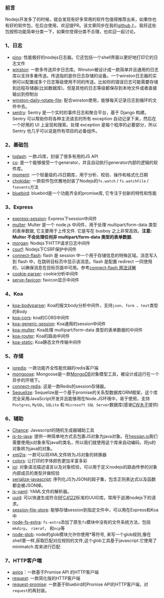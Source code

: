 ### 前言
Nodejs开发多了的时候，就会发现有好多常用的软件包值得推荐出来，如果你也有好的软件包，在后台使用，欢迎提PR。该文章同步在我的[github](https://github.com/linxiaowu66/nodejs-useful-packages)上。我将这些包按照功能简单分类一下，如果你觉得分类不合理，也欢迎一起讨论。

### 1、日志

* [pino](https://github.com/pinojs/pino): 性能极好的nodejs日志器。它还包括一个shell界面以更好地打印它的日志文件
* [winston](https://github.com/winstonjs/winston): 一款多传送异步日志库。Winston被设计成一款简单并且通用的日志库以支持多重传送。传送指的是你日志存储的设备。一个winston日志器的实例可以配置成多个日志等级使用不同的传送。比如你的错误日志可能需要存储到远程存储器(比如数据库)，但是其他的日志等级都保存到本地文件或者直接输出到控制台
* [winston-daily-rotate-file](https://github.com/winstonjs/winston-daily-rotate-file): 配合winston使用，能够每天记录日志到循环的文件中去。
* [sentry](https://github.com/getsentry/sentry): Sentry 是一个实时的事件日志和聚合平台，基于 Django 构建。Sentry 可以帮助你将各种主流语言的所有 exception 自动记录下来，然后在一个好用的 UI 上呈现和搜索。处理 exception 是每个程序的必要部分，所以 Sentry 也几乎可以说是所有项目的必备组件。

### 2、基础包
* [lodash](https://github.com/lodash/lodash): 一款JS库，封装了很多有用的JS API
* [co](https://github.com/tj/co): 是一个能够接受一个generator，并且自动执行generator内部的逻辑的软件库。
* [moment](https://github.com/moment/moment): 一个轻量级的JS日期库，用于分析、校验、操作和格式化日期
* [chokidar](https://github.com/paulmillr/chokidar): 一款软件包优雅地封装了Nodejs的`fs.watch` / `fs.watchFile` / `fsevents`方法
* [bluebird](https://github.com/petkaantonov/bluebird): bluebird是一个功能齐全的promise库, 它专注于创新的特性和性能


### 3、Express
* [express-session](https://github.com/expressjs/session): Express下session中间件
* [multer](https://github.com/expressjs/multer): Multer 是一个 node.js 中间件，用于处理 multipart/form-data 类型的表单数据, 它主要用于上传文件. 它是写在 busboy 之上非常高效。**注意: Multer 不会处理任何非 multipart/form-data 类型的表单数据.**
* [morgan](https://github.com/expressjs/morgan): Nodejs下HTTP请求日志中间件
* [csurf](https://github.com/expressjs/csurf): Nodejs下CSRF保护中间件
* [connect-flash](https://github.com/jaredhanson/connect-flash): flash 是 session 中一个用于存储信息的特殊区域。消息写入到 flash 中，在跳转目标页中显示该消息。flash 是配置 redirect 一同使用的，以确保消息在目标页面中可用。参考[connect-flash 用法详解](http://yunkus.com/connect-flash-usage/)
* [cookie-parser](https://github.com/expressjs/cookie-parser): cookie分析中间件
* [serve-favicon](https://github.com/expressjs/serve-favicon): favicon显示中间件

### 4、Koa
* [koa-bodyparser](https://github.com/koajs/bodyparser): Koa的报文body分析中间件，支持`json`、`form `、`text`类型的Body
* [koa-cors](https://github.com/koajs/cors): koa的CORS中间件
* [koa-generic-session](https://github.com/koajs/generic-session): Koa通用的session中间件
* [koa-multer](https://github.com/koa-modules/multer): Koa处理 multipart/form-data 类型的表单数据的中间件
* [koa-router](https://github.com/alexmingoia/koa-router): Koa的路由中间件
* [koa-static](https://github.com/koajs/static): Koa静态文件传输中间件

### 5、存储
* [ioredis](https://github.com/luin/ioredis): 一款功能齐全性能优越的redis客户端
* [mongoose](https://github.com/Automattic/mongoose): Mongoose是一款[MongoDB](https://www.mongodb.org/)对象模型工具，被设计成运行在一个异步的环境下。
* [connect-redis](https://github.com/tj/connect-redis): 这是一款Redis的session存储器。
* [Sequelize](https://github.com/sequelize/sequelize): Sequelize是一个基于promise的关系型数据库ORM框架，这个库完全采用JavaScript开发并且能够用在Node.JS环境中，易于使用，支持`Postgres`, `MySQL`, `SQLite` 和 `Microsoft SQL Server`数据库(感谢[CW木子](https://juejin.im/user/57a358dc8ac247005f16735b)提供)
### 6、辅助
* [Chance](https://github.com/chancejs/chancejs): Javascript的随机生成器辅助工具
* [js-to-java](https://github.com/node-modules/js-to-java): 提供一种简单地方式去包裹JS对象为java对象。在[hessian.js](https://github.com/node-modules/hessian.js)我们需要使用js对象来写java的类名，所以我们就使用这个库来自动编码，将js的对象转为java的对象。
* [xml2js](https://github.com/Leonidas-from-XIV/node-xml2js): 一款可以将XML文件转为JS对象的转换器
* [colors](https://github.com/Marak/colors.js): 让打印的字体颜色更加丰富多彩
* [joi](https://github.com/hapijs/joi): 对象语法描述语言以及对象校验，可以用于定义nodejs的路由传参的对象内部成员的类型并做校验
* [serialize-javascript](https://github.com/yahoo/serialize-javascript): 序列化JS为JSON的超子集，包含正则表达式以及函数都会被JSON掉。
* [js-yaml](https://github.com/nodeca/js-yaml): YAML文件的解析器。
* [uuid](https://github.com/kelektiv/node-uuid): 可以快速生成符合[RFC4122](http://www.ietf.org/rfc/rfc4122.txt)标准的UUID库。常用于追溯nodejs下的请求。
* [session-file-store](https://github.com/valery-barysok/session-file-store): 能够存储session到指定文件中，可以用在Express和Koa中
* [node-fs-extra](https://github.com/jprichardson/node-fs-extra): `fs-extra`添加了原生`fs`模块中没有的文件系统方法，包括`mkdirp`， `rimraf`， 和`ncp`等
* [node-glob](https://github.com/isaacs/node-glob): node的glob模块允许你使用*等符号, 来写一个glob规则,像在shell里一样,获取匹配对应规则的文件,这个glob工具基于javascript.它使用了 minimatch 库来进行匹配

### 7、HTTP客户端
* [axios](https://github.com/mzabriskie/axios)：一款基于Promise API 的HTTP客户端
* [request](https://github.com/request/request): 一款简化版的HTTP客户端
* [request-promise](https://github.com/request/request-promise): 一款基于Bluebird的Promise API的HTTP客户端，对`request`的再封装。






  

